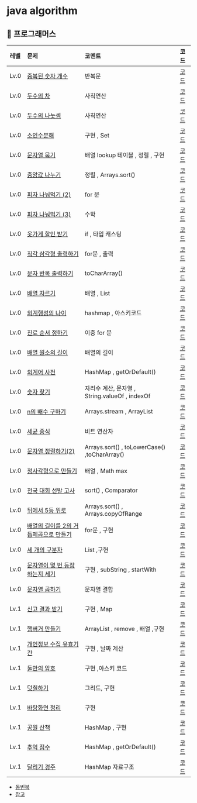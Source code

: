 # java algorithm


## 👻 프로그래머스

| 레벨   | 문제                                                                                 | 코멘트                                          | 코드                                                    |
  |:-----|:-----------------------------------------------------------------------------------|:---------------------------------------------|:------------------------------------------------------
| Lv.0 | [중복된 숫자 개수](https://programmers.co.kr/learn/courses/30/lessons/120583)             | 반복문                                          | [코드](src/com/company/programmers/level0/중복된숫자.md)     |
| Lv.0 | [두수의 차](https://programmers.co.kr/learn/courses/30/lessons/120803)                 | 사칙연산                                         | [코드](src/com/company/programmers/level0/두수의차.md)      |
| Lv.0 | [두수의 나눗셈](https://programmers.co.kr/learn/courses/30/lessons/120806)               | 사칙연산                                         | [코드](src/com/company/programmers/level0/두수의나눗셈.md)    |
| Lv.0 | [소인수분해](https://programmers.co.kr/learn/courses/30/lessons/120852)                 | 구현 , Set                                     | [코드](src/com/company/programmers/level0/소인수분해.md)     |
| Lv.0 | [문자열 묶기](https://programmers.co.kr/learn/courses/30/lessons/181855)                | 배열 lookup 테이블 , 정렬 , 구현                      | [코드](src/com/company/programmers/level0/문자열묶기.md)     |
| Lv.0 | [중앙값 나누기](https://programmers.co.kr/learn/courses/30/lessons/120811)               | 정렬 , Arrays.sort()                           | [코드](src/com/company/programmers/level0/중앙값구하기.md)    |
| Lv.0 | [피자 나눠먹기 (2)](https://programmers.co.kr/learn/courses/30/lessons/120815)           | for 문                                        | [코드](src/com/company/programmers/level0/피자나눠먹기2.md)   |
| Lv.0 | [피자 나눠먹기 (3)](https://programmers.co.kr/learn/courses/30/lessons/120816)           | 수학                                           | [코드](src/com/company/programmers/level0/피자나눠먹기3.md)   |
| Lv.0 | [옷가게 할인 받기](https://programmers.co.kr/learn/courses/30/lessons/120818)             | if , 타입 캐스팅                                  | [코드](src/com/company/programmers/level0/옷가게할인.md)     |
| Lv.0 | [직각 삼각형 출력하기](https://programmers.co.kr/learn/courses/30/lessons/120823)           | for문 , 출력                                    | [코드](src/com/company/programmers/level0/직각삼각형.md)     |
| Lv.0 | [문자 반복 출력하기](https://programmers.co.kr/learn/courses/30/lessons/120825)            | toCharArray()                                | [코드](src/com/company/programmers/level0/문자반복출력하기.md)  |
| Lv.0 | [배열 자르기](https://programmers.co.kr/learn/courses/30/lessons/120833)                | 배열 , List                                    | [코드](src/com/company/programmers/level0/배열자르기.md)     |
| Lv.0 | [외계행성의 나이](https://programmers.co.kr/learn/courses/30/lessons/120834)              | hashmap , 아스키코드                              | [코드](src/com/company/programmers/level0/외계행성의나이.md)   |
| Lv.0 | [진료 순서 정하기](https://programmers.co.kr/learn/courses/30/lessons/120835)             | 이중 for 문                                     | [코드](src/com/company/programmers/level0/진료순서정하기.md)   |
| Lv.0 | [배열 원소의 길이](https://programmers.co.kr/learn/courses/30/lessons/120854)             | 배열의 길이                                       | [코드](src/com/company/programmers/level0/배열원소의길이.md)   |
| Lv.0 | [외계어 사전 ](https://programmers.co.kr/learn/courses/30/lessons/120869)               | HashMap , getOrDefault()                     | [코드](src/com/company/programmers/level0/외계어사전.md)     |
| Lv.0 | [숫자 찾기](https://programmers.co.kr/learn/courses/30/lessons/120904)                 | 자리수 계산, 문자열 , String.valueOf , indexOf       | [코드](src/com/company/programmers/level0/숫자찾기.md)      |
| Lv.0 | [n의 배수 구하기](https://programmers.co.kr/learn/courses/30/lessons/120905)             | Arrays.stream , ArrayList                    | [코드](src/com/company/programmers/level0/배수고르기.md)     |
| Lv.0 | [세균 증식](https://programmers.co.kr/learn/courses/30/lessons/120910)                 | 비트 연산자                                       | [코드](src/com/company/programmers/level0/세균증식.md)      |
| Lv.0 | [문자열 정렬하기(2)](https://programmers.co.kr/learn/courses/30/lessons/120911)           | Arrays.sort() , toLowerCase() ,toCharArray() | [코드](src/com/company/programmers/level0/문자열정렬하기.md)   |
| Lv.0 | [정사각형으로 만들기](https://programmers.co.kr/learn/courses/30/lessons/181830)            | 배열   , Math max                              | [코드](src/com/company/programmers/level0/정사각형으로만들기.md) |
| Lv.0 | [전국 대회 선발 고사](https://programmers.co.kr/learn/courses/30/lessons/181851)           | sort() , Comparator                          | [코드](src/com/company/programmers/level0/전국대회선발고사.md)  |
| Lv.0 | [뒤에서 5등 위로 ](https://programmers.co.kr/learn/courses/30/lessons/181852)            | Arrays.sort() , Arrays.copyOfRange           | [코드](src/com/company/programmers/level0/뒤에서5등위로.md)   |
| Lv.0 | [배열의 길이를 2의 거듭제곱으로 만들기](https://programmers.co.kr/learn/courses/30/lessons/181857) | for문 , 구현                                    | [코드](src/com/company/programmers/level0/배열길이2의거듭.md)  |
| Lv.0 | [세 개의 구분자](https://programmers.co.kr/learn/courses/30/lessons/181862)              | List ,구현                                     | [코드](src/com/company/programmers/level0/세개의구분자.md)    |
| Lv.0 | [문자열이 몇 번 등장하는지 세기](https://programmers.co.kr/learn/courses/30/lessons/181871)     | 구현  , subString , startWith                  | [코드](src/com/company/programmers/level0/문자열몇번.md)     |
| Lv.0 | [문자열 곱하기](https://programmers.co.kr/learn/courses/30/lessons/181940)               | 문자열 결합                                       | [코드](src/com/company/programmers/level0/문자열곱하기.md)    |
| Lv.1 | [신고 결과 받기 ](https://programmers.co.kr/learn/courses/30/lessons/92334)              | 구현 , Map                                     | [코드](src/com/company/programmers/level1/신고결과받기.md)    |
| Lv.1 | [햄버거 만들기 ](https://programmers.co.kr/learn/courses/30/lessons/133502)              | ArrayList , remove   , 배열 ,구현                | [코드](src/com/company/programmers/level1/햄버거만들기.md)    |
| Lv.1 | [개인정보 수집 유효기간 ](https://programmers.co.kr/learn/courses/30/lessons/150370)         | 구현 , 날짜 계산                                   | [코드](src/com/company/programmers/level1/개인정보수집.md)    |
| Lv.1 | [둘만의 암호](https://programmers.co.kr/learn/courses/30/lessons/155652)                | 구현 ,아스키 코드                                   | [코드](src/com/company/programmers/level1/둘만의암호.md)     |
| Lv.1 | [덧칠하기 ](https://programmers.co.kr/learn/courses/30/lessons/161989)                 | 그리드,   구현                                    | [코드](src/com/company/programmers/level1/덧칠하기.md)      |
| Lv.1 | [바탕화면 정리](https://programmers.co.kr/learn/courses/30/lessons/161990)               | 구현                                           | [코드](src/com/company/programmers/level1/바탕화면정리.md)    |
| Lv.1 | [공원 산책](https://programmers.co.kr/learn/courses/30/lessons/172928)                 | HashMap , 구현                                 | [코드](src/com/company/programmers/level1/공원산책.md)      |
| Lv.1 | [추억 점수](https://programmers.co.kr/learn/courses/30/lessons/176963)                 | HashMap , getOrDefault()                     | [코드](src/com/company/programmers/level1/추억점수.md)      |
| Lv.1 | [달리기 경주](https://programmers.co.kr/learn/courses/30/lessons/178871)                | HashMap 자료구조                                 | [코드](src/com/company/programmers/level1/달리기경주.md)     |




- [동빈북](src/com/company/dongbinbook/동빈북.md)
- [참고](src/com/company/good/read.md)

